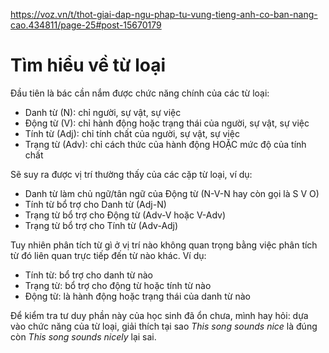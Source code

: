 https://voz.vn/t/thot-giai-dap-ngu-phap-tu-vung-tieng-anh-co-ban-nang-cao.434811/page-25#post-15670179
# Tìm hiểu về từ loại

Đầu tiên là bác cần nắm được chức năng chính của các từ loại:

-   Danh từ (N): chỉ người, sự vật, sự việc
-   Động từ (V): chỉ hành động hoặc trạng thái của người, sự vật, sự việc
-   Tính từ (Adj): chỉ tính chất của người, sự vật, sự việc
-   Trạng từ (Adv): chỉ cách thức của hành động HOẶC mức độ của tính chất

Sẽ suy ra được vị trí thường thấy của các cặp từ loại, ví dụ:

-   Danh từ làm chủ ngữ/tân ngữ của Động từ (N-V-N hay còn gọi là S V O)
-   Tính từ bổ trợ cho Danh từ (Adj-N)
-   Trạng từ bổ trợ cho Động từ (Adv-V hoặc V-Adv)
-   Trạng từ bổ trợ cho Tính từ (Adv-Adj)

Tuy nhiên phân tích từ gì ở vị trí nào không quan trọng bằng việc phân tích từ đó liên quan trực tiếp đến từ nào khác. Ví dụ:

-   Tính từ: bổ trợ cho danh từ nào
-   Trạng từ: bổ trợ cho động từ hoặc tính từ nào
-   Động từ: là hành động hoặc trạng thái của danh từ nào

Để kiểm tra tư duy phần này của học sinh đã ổn chưa, mình hay hỏi: dựa vào chức năng của từ loại, giải thích tại sao *This song sounds nice* là đúng còn *This song sounds nicely* lại sai.